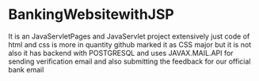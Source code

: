 # BankingWebsitewithJSP
It is an JavaServletPages and JavaServlet project extensively just code of html and css is more in quantity github marked it as CSS major but it is not 
also it has backend with POSTGRESQL and uses JAVAX.MAIL.API for sending verification email and also submitting the feedback for our official bank email 
